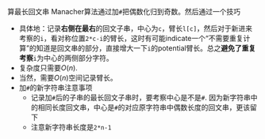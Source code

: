 算最长回文串
Manacher算法通过加`#`把偶数化归到奇数。然后通过一个技巧
- 具体地：记录**右侧在最右**的回文子串，中心为`c`，臂长`l[c]`，然后对于新进来考察的`i`，看对称位置`2*c-i`的臂长，这时有可能indicate一个“不需要重复计算”的知道是回文串的部分，直接增大一下`i`的potential臂长。总之**避免了重复考察**`i`为中心的两侧部分字符。
- 复杂度只需要$O(n)$.
- 当然，需要$O(n)$空间记录臂长。
- 加`#`的新字符串注意事项
  - 记录加`#`后的子串的最长回文子串时，要考察中心是不是`#`. 因为新字符串中的相同长度回文串，中心是`#`的对应原字符串中偶数长度的回文串，更该留下
  - 注意新字符串长度是`2*n-1`